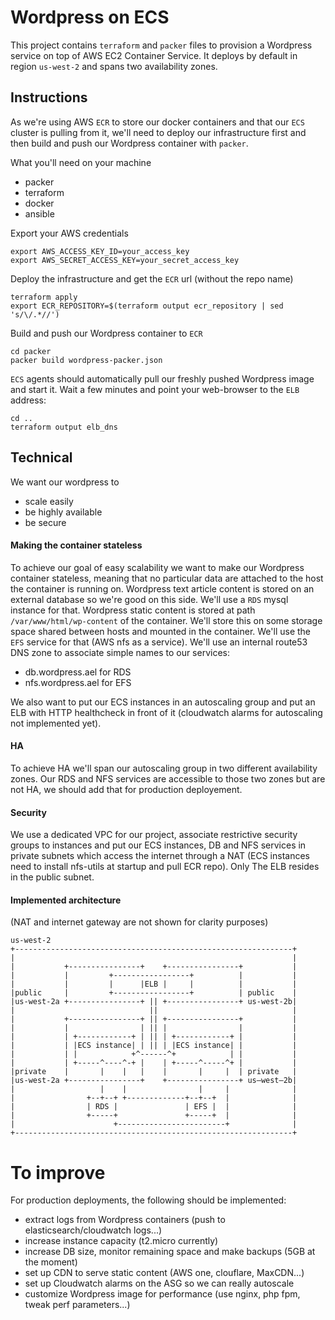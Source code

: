 # Wordpress on ECS
This project contains `terraform` and `packer` files to provision a Wordpress service on top of AWS EC2 Container Service. It deploys by default in region `us-west-2` and spans two availability zones.

## Instructions
As we're using AWS `ECR` to store our docker containers and that our `ECS` cluster is pulling from it, we'll need to deploy our infrastructure first and then build and push our Wordpress container with `packer`.

What you'll need on your machine
 - packer
 - terraform
 - docker
 - ansible
 
Export your AWS credentials 
```
export AWS_ACCESS_KEY_ID=your_access_key
export AWS_SECRET_ACCESS_KEY=your_secret_access_key
```
Deploy the infrastructure and get the `ECR` url (without the repo name)
```
terraform apply
export ECR_REPOSITORY=$(terraform output ecr_repository | sed 's/\/.*//')
```

Build and push our Wordpress container to `ECR`
```
cd packer
packer build wordpress-packer.json
```

`ECS` agents should automatically pull our freshly pushed Wordpress image and start it. Wait a few minutes and point your web-browser to the `ELB` address:
```
cd ..
terraform output elb_dns
```

## Technical 
We want our wordpress to 
 - scale easily
 - be highly available
 - be secure

#### Making the container stateless
To achieve our goal of easy scalability we want to make our Wordpress container stateless, meaning that no particular data are attached to the host the container is running on. 
Wordpress text article content is stored on an external database so we're good on this side. We'll use a `RDS` mysql instance for that.
Wordpress static content is stored at path `/var/www/html/wp-content` of the container. We'll store this on some storage space shared between hosts and mounted in the container. We'll use the `EFS` service for that (AWS nfs as a service).
We'll use an internal route53 DNS zone to associate simple names to our services:
 - db.wordpress.ael for RDS
 - nfs.wordpress.ael for EFS

We also want to put our ECS instances in an autoscaling group and put an ELB with HTTP healthcheck in front of it (cloudwatch alarms for autoscaling not implemented yet).

#### HA
To achieve HA we'll span our autoscaling group in two different availability zones.
Our RDS and NFS services are accessible to those two zones but are not HA, we should add that for production deployement.

#### Security
We use a dedicated VPC for our project, associate restrictive security groups to instances and put our ECS instances, DB and NFS services in private subnets which access the internet through a NAT (ECS instances need to install nfs-utils at startup and pull ECR repo). Only The ELB resides in the public subnet.

#### Implemented architecture
(NAT and internet gateway are not shown for clarity purposes)
```
us-west-2
+--------------------------------------------------------------+
|                                                              |
|           +----------------+    +----------------+           |
|           |         +-----------------+          |           |
|           |         |      |ELB |     |          |           |
|public     |         +-----------------+          | public    |
|us-west-2a +----------------+ || +----------------+ us-west-2b|
|                              ||                              |
|           +----------------+ || +----------------+           |
|           |                | || |                |           |
|           | +------------+ | || | +------------+ |           |
|           | |ECS instance| | || | |ECS instance| |           |
|           | |            +^------^+            | |           |
|           | +-----^----^-+ |    | +-----^-----^+ |           |
|private    |       |    |   |    |       |     |  | private   |
|us-west-2a +----------------+    +----------------+ us—west—2b|
|                   |    |                |     |              |
|                +--+--+ +-------------+--+--+  |              |
|                | RDS |               | EFS |  |              |
|                +-----+               +-----+  |              |
|                      +------------------------+              |
+--------------------------------------------------------------+
```
# To improve
For production deployments, the following should be implemented:
 - extract logs from Wordpress containers (push to elasticsearch/cloudwatch logs...) 
 - increase instance capacity (t2.micro currently)
 - increase DB size, monitor remaining space and make backups (5GB at the moment)
 - set up CDN to serve static content (AWS one, clouflare, MaxCDN...)
 - set up Cloudwatch alarms on the ASG so we can really autoscale
 - customize Wordpress image for performance (use nginx, php fpm, tweak perf parameters...)
